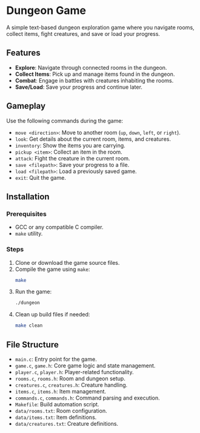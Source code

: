 # Dungeon Game

A simple text-based dungeon exploration game where you navigate rooms, collect items, fight creatures, and save or load your progress.

## Features
- **Explore**: Navigate through connected rooms in the dungeon.
- **Collect Items**: Pick up and manage items found in the dungeon.
- **Combat**: Engage in battles with creatures inhabiting the rooms.
- **Save/Load**: Save your progress and continue later.

## Gameplay

Use the following commands during the game:

- `move <direction>`: Move to another room (`up`, `down`, `left`, or `right`).
- `look`: Get details about the current room, items, and creatures.
- `inventory`: Show the items you are carrying.
- `pickup <item>`: Collect an item in the room.
- `attack`: Fight the creature in the current room.
- `save <filepath>`: Save your progress to a file.
- `load <filepath>`: Load a previously saved game.
- `exit`: Quit the game.

## Installation

### Prerequisites
- GCC or any compatible C compiler.
- `make` utility.

### Steps
1. Clone or download the game source files.
2. Compile the game using `make`:
   ```bash
   make
   ```
3. Run the game:
   ```bash
   ./dungeon
   ```
4. Clean up build files if needed:
   ```bash
   make clean
   ```


## File Structure
- `main.c`: Entry point for the game.
- `game.c`, `game.h`: Core game logic and state management.
- `player.c`, `player.h`: Player-related functionality.
- `rooms.c`, `rooms.h`: Room and dungeon setup.
- `creatures.c`, `creatures.h`: Creature handling.
- `items.c`, `items.h`: Item management.
- `commands.c`, `commands.h`: Command parsing and execution.
- `Makefile`: Build automation script.
- `data/rooms.txt`: Room configuration.
- `data/items.txt`: Item definitions.
- `data/creatures.txt`: Creature definitions.


